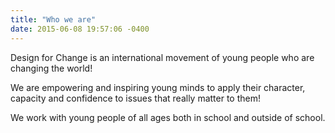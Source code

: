 ```yaml
---
title: "Who we are"
date: 2015-06-08 19:57:06 -0400
---
```


Design for Change is an international movement of young people who are changing the world!

We are empowering and inspiring young minds to apply their character, capacity and confidence to issues that really matter to them!

We work with young people of all ages both in school and outside of school.
